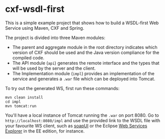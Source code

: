 cxf-wsdl-first
==============

This is a simple example project that shows how to build a WSDL-first Web Service using Maven, CXF and Spring.

The project is divided into three Maven modules:

- The parent and aggregate module in the root directory indicates which version of CXF should be used and the Java version compliance for the compiled code.
- The API module (`api`) generates the remote interface and the types that will be used by the server and the client.
- The Implementation module (`impl`) provides an implementation of the service and generates a `.war` file which can be deployed into Tomcat.

To try out the generated WS, first run these commands:

    mvn clean install
    cd impl
    mvn tomcat:run

You'll have a local instance of Tomcat running the `.war` on port 8080. Go to `http://localhost:8080/impl` and use the provided link to the WSDL file with your favourite WS client, such as [soapUI](http://www.soapui.org/) or the Eclipse [Web Services Explorer](http://help.eclipse.org/juno/index.jsp?topic=%2Forg.eclipse.jst.ws.consumption.ui.doc.user%2Ftasks%2Ftstrtexp.html) in the EE edition, for instance.
